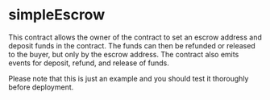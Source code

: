 # simpleEscrow

This contract allows the owner of the contract to set an escrow address and deposit funds in the contract. The funds can then be refunded or released to the buyer, but only by the escrow address. The contract also emits events for deposit, refund, and release of funds.

Please note that this is just an example and you should test it thoroughly before deployment.
